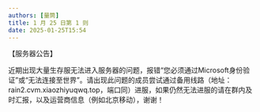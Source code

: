 ```yaml
---
authors: [量筒]
title: 1 月 25 日第 1 则
date: 2025-01-25T15:54
---
```


【服务器公告】

近期出现大量生存服无法进入服务器的问题，报错“您必须通过Microsoft身份验证”或“无法连接至世界”。请出现此问题的成员尝试通过备用线路（地址：rain2.cvm.xiaozhiyuqwq.top，端口同）进服，如果仍然无法进服的请在群内及时汇报，以及运营商信息（例如北京移动），谢谢！
